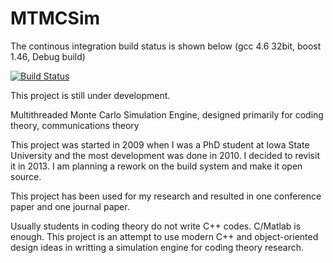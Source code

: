MTMCSim
=======

The continous integration build status is shown below (gcc 4.6 32bit, boost 1.46, Debug build)


[![Build Status](https://travis-ci.org/szli/MTMCSim.png)](https://travis-ci.org/szli/MTMCSim)



This project is still under development.

Multithreaded Monte Carlo Simulation Engine, designed primarily for coding theory, communications theory

This project was started in 2009 when I was a PhD student at Iowa State University and the most development was done in 2010. I decided to revisit it in 2013. I am planning a rework on the build system and make it open source.

This project has been used for my research and resulted in one conference paper and one journal paper. 

Usually students in coding theory do not write C++ codes. C/Matlab is enough. This project is an attempt to use modern C++ and object-oriented design ideas in writting a simulation engine for coding theory research.


